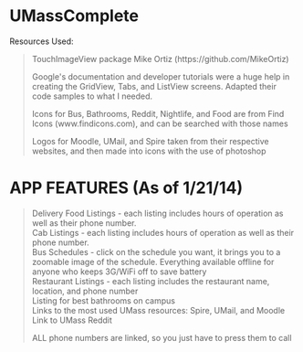 UMassComplete
=============

Resources Used:
<BLOCKQUOTE>
  <p>TouchImageView package Mike Ortiz (https://github.com/MikeOrtiz) </p>
    
  <p>Google's documentation and developer tutorials were a huge help in creating the GridView, Tabs, and ListView screens. Adapted their code samples to what I needed. </p>

 <p>Icons for Bus, Bathrooms, Reddit, Nightlife, and Food are from Find Icons (www.findicons.com), and can be searched with those names</p>
  
  <p>Logos for Moodle, UMail, and Spire taken from their respective websites, and then made into icons with the use of photoshop</p></BLOCKQUOTE>
  
  
APP FEATURES (As of 1/21/14)
==================
  <BLOCKQUOTE>
  Delivery Food Listings - each listing includes hours of operation as well as their phone number. <br>
  Cab Listings - each listing includes hours of operation as well as their phone number. <br>
  Bus Schedules - click on the schedule you want, it brings you to a zoomable image of the schedule. Everything available   offline for anyone who keeps 3G/WiFi off to save battery <br>
  Restaurant Listings - each listing includes the restaurant name, location, and phone number<br>
  Listing for best bathrooms on campus<br>
  Links to the most used UMass resources: Spire, UMail, and Moodle <br>
  Link to UMass Reddit<br>

  ALL phone numbers are linked, so you just have to press them to call </BLOCKQUOTE>


